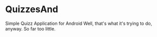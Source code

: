 QuizzesAnd
==========
Simple Quizz Application for Android
Well, that's what it's trying to do, anyway.
So far too little.
